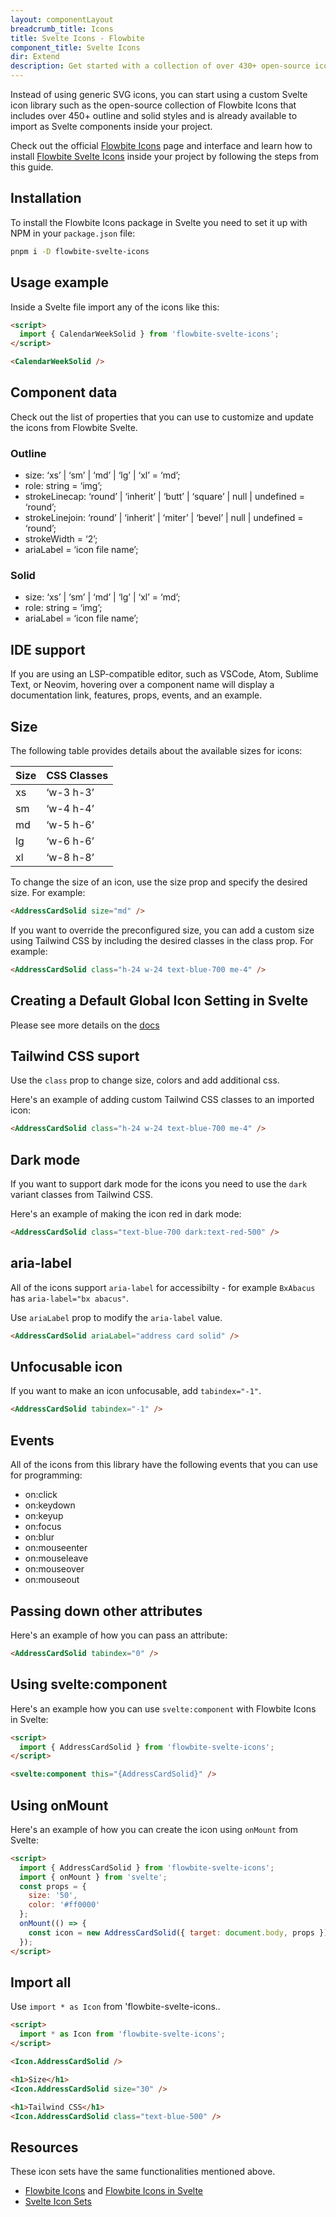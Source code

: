 ```yaml
---
layout: componentLayout
breadcrumb_title: Icons
title: Svelte Icons - Flowbite
component_title: Svelte Icons
dir: Extend
description: Get started with a collection of over 430+ open-source icons built for Svelte and Flowbite and a collection of other external icon libraries to build beautiful websites
---
```


<script>
  import { P, A, List, Li } from '$lib'
  
	import CheckCircle from './CheckCircle.svelte'
</script>

Instead of using generic SVG icons, you can start using a custom Svelte icon library such as the open-source collection of Flowbite Icons that includes over 450+ outline and solid styles and is already available to import as Svelte components inside your project.

Check out the official [Flowbite Icons](https://flowbite.com/icons/) page and interface and learn how to install [Flowbite Svelte Icons](https://flowbite-svelte-icons.vercel.app/) inside your project by following the steps from this guide.

## Installation

To install the Flowbite Icons package in Svelte you need to set it up with NPM in your `package.json` file:

```sh
pnpm i -D flowbite-svelte-icons
```

## Usage example

Inside a Svelte file import any of the icons like this:

```html
<script>
  import { CalendarWeekSolid } from 'flowbite-svelte-icons';
</script>

<CalendarWeekSolid />
```

## Component data

Check out the list of properties that you can use to customize and update the icons from Flowbite Svelte.

### Outline

- size: ‘xs’ | ‘sm’ | ‘md’ | ‘lg’ | ‘xl’ = ‘md’;
- role: string = ‘img’;
- strokeLinecap: ‘round’ | ‘inherit’ | ‘butt’ | ‘square’ | null | undefined = ‘round’;
- strokeLinejoin: ‘round’ | ‘inherit’ | ‘miter’ | ‘bevel’ | null | undefined = ‘round’;
- strokeWidth = ‘2’;
- ariaLabel = ‘icon file name’;

### Solid

- size: ‘xs’ | ‘sm’ | ‘md’ | ‘lg’ | ‘xl’ = ‘md’;
- role: string = ‘img’;
- ariaLabel = ‘icon file name’;

## IDE support

If you are using an LSP-compatible editor, such as VSCode, Atom, Sublime Text, or Neovim, hovering over a component name will display a documentation link, features, props, events, and an example.

## Size

The following table provides details about the available sizes for icons:

| Size | CSS Classes |
| ---- | ----------- |
| xs   | ‘w-3 h-3’   |
| sm   | ‘w-4 h-4’   |
| md   | ‘w-5 h-6’   |
| lg   | ‘w-6 h-6’   |
| xl   | ‘w-8 h-8’   |

To change the size of an icon, use the size prop and specify the desired size. For example:

```html
<AddressCardSolid size="md" />
```

If you want to override the preconfigured size, you can add a custom size using Tailwind CSS by including the desired classes in the class prop. For example:

```html
<AddressCardSolid class="h-24 w-24 text-blue-700 me-4" />
```

## Creating a Default Global Icon Setting in Svelte

Please see more details on the [docs](https://flowbite-svelte-icons.vercel.app/)

## Tailwind CSS suport

Use the `class` prop to change size, colors and add additional css.

Here's an example of adding custom Tailwind CSS classes to an imported icon:

```html
<AddressCardSolid class="h-24 w-24 text-blue-700 me-4" />
```

## Dark mode

If you want to support dark mode for the icons you need to use the `dark` variant classes from Tailwind CSS.

Here's an example of making the icon red in dark mode:

```html
<AddressCardSolid class="text-blue-700 dark:text-red-500" />
```

## aria-label

All of the icons support `aria-label` for accessibilty - for example `BxAbacus` has `aria-label="bx abacus"`.

Use `ariaLabel` prop to modify the `aria-label` value.

```html
<AddressCardSolid ariaLabel="address card solid" />
```

## Unfocusable icon

If you want to make an icon unfocusable, add `tabindex="-1"`.

```html
<AddressCardSolid tabindex="-1" />
```

## Events

All of the icons from this library have the following events that you can use for programming:

- on:click
- on:keydown
- on:keyup
- on:focus
- on:blur
- on:mouseenter
- on:mouseleave
- on:mouseover
- on:mouseout

## Passing down other attributes

Here's an example of how you can pass an attribute:

```html
<AddressCardSolid tabindex="0" />
```

## Using svelte:component

Here's an example how you can use `svelte:component` with Flowbite Icons in Svelte:

```html
<script>
  import { AddressCardSolid } from 'flowbite-svelte-icons';
</script>

<svelte:component this="{AddressCardSolid}" />
```

## Using onMount

Here's an example of how you can create the icon using `onMount` from Svelte:

```html
<script>
  import { AddressCardSolid } from 'flowbite-svelte-icons';
  import { onMount } from 'svelte';
  const props = {
    size: '50',
    color: '#ff0000'
  };
  onMount(() => {
    const icon = new AddressCardSolid({ target: document.body, props });
  });
</script>
```

## Import all

Use `import * as Icon` from 'flowbite-svelte-icons..

```html
<script>
  import * as Icon from 'flowbite-svelte-icons';
</script>

<Icon.AddressCardSolid />

<h1>Size</h1>
<Icon.AddressCardSolid size="30" />

<h1>Tailwind CSS</h1>
<Icon.AddressCardSolid class="text-blue-500" />
```

## Resources

These icon sets have the same functionalities mentioned above.

- [Flowbite Icons](https://flowbite.com/icons/) and [Flowbite Icons in Svelte](https://github.com/themesberg/flowbite-svelte-icons)
- [Svelte Icon Sets](https://svelte-svg-icons.vercel.app/)
